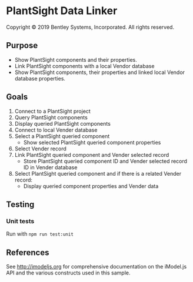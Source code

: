# PlantSight Data Linker

Copyright © 2019 Bentley Systems, Incorporated. All rights reserved.

## Purpose
* Show PlantSight components and their properties.
* Link PlantSight components with a local Vendor database
* Show PlantSight components, their properties and linked local Vendor database properties.

## Goals

1. Connect to a PlantSight project
2. Query PlantSight components
3. Display queried PlantSight components
4. Connect to local Vender database
5. Select a PlantSight queried component 
    * Show selected PlantSight queried component properties    
6. Select Vender record
7. Link PlantSight queried component and Vender selected record 
    * Store PlantSight queried component ID and Vender selected record ID in Vender database
8. Select PlantSight queried component and if there is a related Vender record:
    * Display queried component properties and Vender data

## Testing

### Unit tests

Run with `npm run test:unit`

## References
See http://imodeljs.org for comprehensive documentation on the iModel.js API and the various constructs used in this sample.
